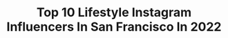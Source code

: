 ---
title: Top 10 Lifestyle Instagram Influencers In San Francisco In 2022
description: >-
  Find top lifestyle Instagram influencers in San Francisco in 2022. Most popular hashtags: #sanfrancisco #bayarea #revolveme #sanfranciscolife.
platform: Instagram
hits: 126
text_top: See the most popular Instagram profiles on inBeat.
text_bottom: Our platform holds 126 Instagram influencers like this in San Francisco, United States for you to work with.
profiles:
  - username: "nehaltenany"
    fullname: >-
      Nehal Tenany
    bio: >-
      📍San Francisco Fashion | Travel | Lifestyle 💄✈️🥂 🎧 Co-host @thewokedesi ✍🏽 Blog: Wardrobe Essentials👇🏽
    location: "United States"
    followers: 11047
    engagement: 1075
    commentsToLikes: 0.091750
    id: ck5zih6f1fp060i14t0tos3b1
    verified: false
    hashtags: "#wedding, #desicouture, #indianbridal, #bayareablogger"
  - username: "ednacfree"
    fullname: >-
      Edna Freeman
    bio: >-
      Parenting • Beauty • Lifestyle Brazil🇧🇷 • San Francisco, CA USA🇺🇸 𝗖𝗲𝗿𝘁𝗶𝗳𝗶𝗲𝗱: PP Doula | NCS | ECE ⁣🍃“Be Strong be you.”🍃
    location: "United States"
    followers: 69720
    engagement: 179
    commentsToLikes: 0.343121
    id: ckap3cdti2gx70i78phf1x9fx
    verified: false
    hashtags: "#momentsinmotherhood, #momstruggles, #beautyyouseek, #makeupislife"
  - username: "marina.rough"
    fullname: >-
      Marina Rough
    bio: >-
      lifestyle fashion & beauty San Francisco | HI📍 ✉️ roughing.m@gmail.com
    location: "United States"
    followers: 11022
    engagement: 516
    commentsToLikes: 0.051827
    id: ckapa05n8u6jf0i78c6398f5o
    verified: false
    hashtags: "#lavibes, #ootdgals, #fashioninspo, #stylegoals"
  - username: "gabrielarec"
    fullname: >-
      Gabriela Recalde
    bio: >-
      Fashion, Beauty and Lifestyle 🇵🇾 Paraguaya 📍San Francisco Follow me on Tiktok: gabriela.recalde NEW YouTube vid👇🏼
    location: "United States"
    followers: 48489
    engagement: 104
    commentsToLikes: 0.046717
    id: ck8wdel80dq5p0j78fxbk0pu2
    verified: false
    hashtags: "#latina, #fashionista, #latinablogger, #petiteblogger"
  - username: "chompersthecorgi"
    fullname: >-
      chompers the corgi
    bio: >-
      little corgi | big city (san francisco) lifestyle | travel #TravelWithChomps food @onechompatatime chompersthecorgi@gmail.com
    location: "United States"
    followers: 128723
    engagement: 240
    commentsToLikes: 0.013329
    id: ck15tfys1hw5a0i198s75jt9j
    verified: false
    hashtags: "#stellaandchewys, #escapetocasamadrona, #ad, #shoppingbuddiesforever"
  - username: "berenabas"
    fullname: >-
      Berenabas 🇪🇹
    bio: >-
      God over EVERYTHING 🙏🏾 📧: berenabas@gmail.com Pronounced: [bar-na-bis] 🗣 Tiktok: berenabas (200K+) CEO of @three6ixteenofficial
    location: "United States"
    followers: 5724
    engagement: 628
    commentsToLikes: 0.088021
    id: ck8wgd2j8h4oh0j78mmmpmrgx
    verified: false
    hashtags: "#35mm, #photoshoot, #wlyg, #weloveyourgenes"
  - username: "sobhanieh"
    fullname: >-
      SobhaniehPatraCox🌊N.Cali 💕🇺🇸
    bio: >-
      💕I leave faith in my own hands👑 💛💙 An Iranian conservative 🇮🇷💁🏻‍♀️living the American dream🌍🇺🇸 S&M💞SS🧿🌺#MAGA❤️ذخيره انقلابِ بهشهر Bonvoy Elite
    location: "United States"
    followers: 5757
    engagement: 836
    commentsToLikes: 0.105119
    id: ckf5mlvq3uf7s0j23jlqsn7cg
    verified: false
    hashtags: "#maga, #trump2020, #california, #life"
  - username: "bucketlistbums"
    fullname: >-
      Bucket List Bums
    bio: >-
      S H E L B I | Travel ☼ Lifestyle ☼ Cruelty Free San Francisco-based hapa ♡’s flowy dresses, succulents & bunnies contact@bucketlistbums.com
    location: "United States"
    followers: 158261
    engagement: 280
    commentsToLikes: 0.051577
    id: ck0w6j3q88sw50i19o10zy44b
    verified: false
    hashtags: "#communityoftravelers, #herschelpartner, #pamukkale, #travelblogger"
  - username: "haleytakesontheworld"
    fullname: >-
      Haley Dasovich
    bio: >-
      🌎 YouTuber & Social Media Coach in San Francisco 🎥 Lifestyle challenges, travel adventures & tech advice 📬 haleytakesontheworld@gmail.com ⬇️ My links!
    location: "United States"
    followers: 231796
    engagement: 342
    commentsToLikes: 0.020037
    id: ck5c1wk2jw2i40i116nac1r3s
    verified: true
    hashtags: "#travelpakistan, #youtubetips, #bayarea, #sanfranciscoworld"
  - username: "stella.rose"
    fullname: >-
      Stella Rose ⋒
    bio: >-
      LOS ANGELES ✘ SF BAY AREA brand + lifestyle + portrait photographer currently ⋒ san francisco
    location: "United States"
    followers: 10635
    engagement: 620
    commentsToLikes: 0.049498
    id: ck5hocc83pbem0i114dt7y4us
    verified: false
    hashtags: "#streettoskychi, #wearpact, #organicallyme, #justwearyou"
---